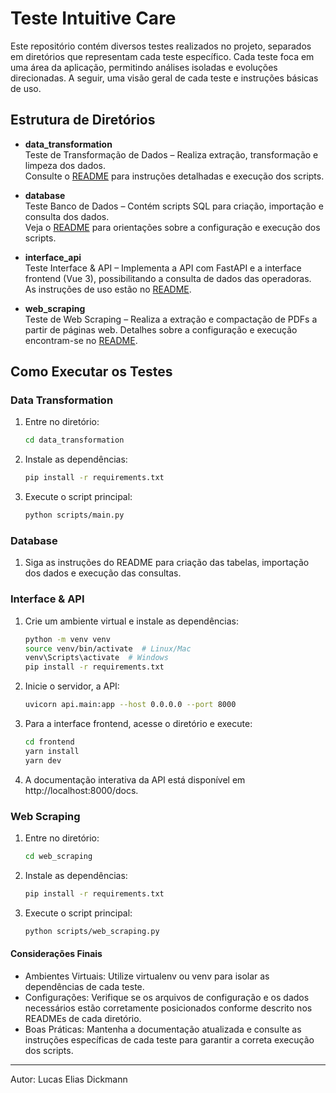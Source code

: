 # Teste Intuitive Care

Este repositório contém diversos testes realizados no projeto, separados em diretórios que representam cada teste específico. Cada teste foca em uma área da aplicação, permitindo análises isoladas e evoluções direcionadas. A seguir, uma visão geral de cada teste e instruções básicas de uso.

## Estrutura de Diretórios

- **data_transformation**  
  Teste de Transformação de Dados – Realiza extração, transformação e limpeza dos dados.  
  Consulte o [README](data_transformation/README.md) para instruções detalhadas e execução dos scripts.

- **database**  
  Teste Banco de Dados – Contém scripts SQL para criação, importação e consulta dos dados.  
  Veja o [README](database/README.md) para orientações sobre a configuração e execução dos scripts.

- **interface_api**  
  Teste Interface & API – Implementa a API com FastAPI e a interface frontend (Vue 3), possibilitando a consulta de
  dados das operadoras.  
  As instruções de uso estão no [README](interface_api/README.md).

- **web_scraping**  
  Teste de Web Scraping – Realiza a extração e compactação de PDFs a partir de páginas web.
  Detalhes sobre a configuração e execução encontram-se no [README](web_scraping/README.md).

## Como Executar os Testes

### Data Transformation

1. Entre no diretório:
   ```sh
   cd data_transformation
   ```
2. Instale as dependências:
   ```sh
   pip install -r requirements.txt
   ```
3. Execute o script principal:
   ```sh
   python scripts/main.py
   ```

### Database

1. Siga as instruções do README para criação das tabelas, importação dos dados e execução das consultas.

### Interface & API

1. Crie um ambiente virtual e instale as dependências:
   ```sh
   python -m venv venv
   source venv/bin/activate  # Linux/Mac
   venv\Scripts\activate  # Windows
   pip install -r requirements.txt
   ```
2. Inicie o servidor, a API:

   ```sh
   uvicorn api.main:app --host 0.0.0.0 --port 8000
   ```

3. Para a interface frontend, acesse o diretório e execute:
   ```sh
   cd frontend
   yarn install
   yarn dev
   ```
4. A documentação interativa da API está disponível em http://localhost:8000/docs.

### Web Scraping

1. Entre no diretório:
   ```sh
   cd web_scraping
   ```
2. Instale as dependências:

   ```sh
   pip install -r requirements.txt
   ```

3. Execute o script principal:
   ```sh
   python scripts/web_scraping.py
   ```

#### Considerações Finais

- Ambientes Virtuais: Utilize virtualenv ou venv para isolar as dependências de cada teste.
- Configurações: Verifique se os arquivos de configuração e os dados necessários estão corretamente posicionados conforme descrito nos READMEs de cada diretório.
- Boas Práticas: Mantenha a documentação atualizada e consulte as instruções específicas de cada teste para garantir a correta execução dos scripts.

---

Autor: Lucas Elias Dickmann
